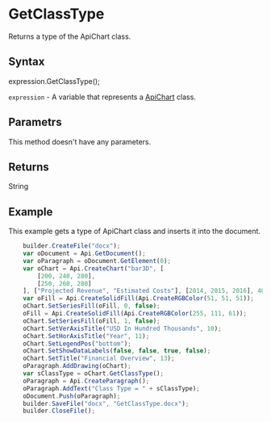 # GetClassType

Returns a type of the ApiChart class.

## Syntax

expression.GetClassType();

`expression` - A variable that represents a [ApiChart](../ApiChart.md) class.

## Parametrs

This method doesn't have any parameters.

## Returns

String

## Example

This example gets a type of ApiChart class and inserts it into the document.

```javascript
	builder.CreateFile("docx");
	var oDocument = Api.GetDocument();
	var oParagraph = oDocument.GetElement(0);
	var oChart = Api.CreateChart("bar3D", [
		[200, 240, 280],
		[250, 260, 280]
	], ["Projected Revenue", "Estimated Costs"], [2014, 2015, 2016], 4051300, 2347595, 24);
	var oFill = Api.CreateSolidFill(Api.CreateRGBColor(51, 51, 51));
	oChart.SetSeriesFill(oFill, 0, false);
	oFill = Api.CreateSolidFill(Api.CreateRGBColor(255, 111, 61));
	oChart.SetSeriesFill(oFill, 1, false);
	oChart.SetVerAxisTitle("USD In Hundred Thousands", 10);
	oChart.SetHorAxisTitle("Year", 11);
	oChart.SetLegendPos("bottom");
	oChart.SetShowDataLabels(false, false, true, false);
	oChart.SetTitle("Financial Overview", 13);
	oParagraph.AddDrawing(oChart);
	var sClassType = oChart.GetClassType();
	oParagraph = Api.CreateParagraph();
	oParagraph.AddText("Class Type = " + sClassType);
	oDocument.Push(oParagraph);
	builder.SaveFile("docx", "GetClassType.docx");
	builder.CloseFile();
```